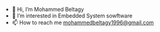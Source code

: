 - 👋 Hi, I’m Mohammed Beltagy
- 👀 I’m interested in Embedded System sowftware 
- 📫 How to reach me mohammedbeltagy1996@gmail.com

<!---
MohammedBeltagy96/MohammedBeltagy96 is a ✨ special ✨ repository because its `README.md` (this file) appears on your GitHub profile.
You can click the Preview link to take a look at your changes.
--->
